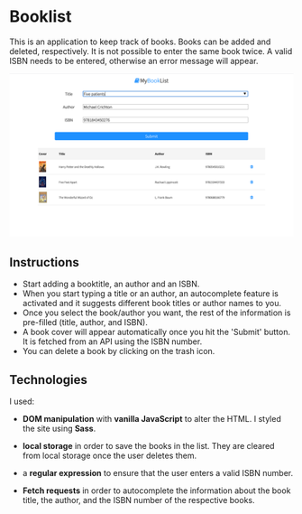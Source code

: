 # Booklist

This is an application to keep track of books. Books can be added and deleted, respectively. It is not possible to enter the same book twice. A valid ISBN needs to be entered, otherwise an error message will appear.

<img src="./images/screenshot.jpg" alt="Screen Shot 2020-09-03 at 3.09.33 PM" style="zoom:67%;" />

## Instructions

* Start adding a booktitle, an author and an ISBN.
* When you start typing a title or an author, an autocomplete feature is activated and it suggests different book titles or author names to you.
* Once you select the book/author you want, the rest of the information is pre-filled (title, author, and ISBN).
* A book cover will appear automatically once you hit the 'Submit' button. It is fetched from an API using the ISBN number.
* You can delete a book by clicking on the trash icon.



## Technologies

I used: 

- **DOM manipulation** with **vanilla JavaScript** to alter the HTML. I styled the site using **Sass**.

- **local storage** in order to save the books in the list. They are cleared from local storage once the user deletes them.

-  a **regular expression** to ensure that the user enters a valid ISBN number.

- **Fetch requests** in order to autocomplete the information about the book title, the author, and the ISBN number of the respective books.

 


